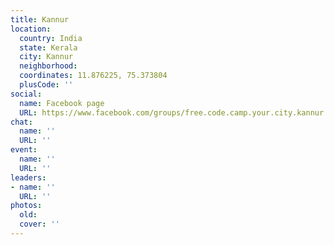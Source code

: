 ```yaml
---
title: Kannur
location:
  country: India
  state: Kerala
  city: Kannur
  neighborhood: 
  coordinates: 11.876225, 75.373804
  plusCode: ''
social:
  name: Facebook page
  URL: https://www.facebook.com/groups/free.code.camp.your.city.kannur
chat:
  name: ''
  URL: ''
event:
  name: ''
  URL: ''
leaders:
- name: ''
  URL: ''
photos:
  old: 
  cover: ''
---
```

